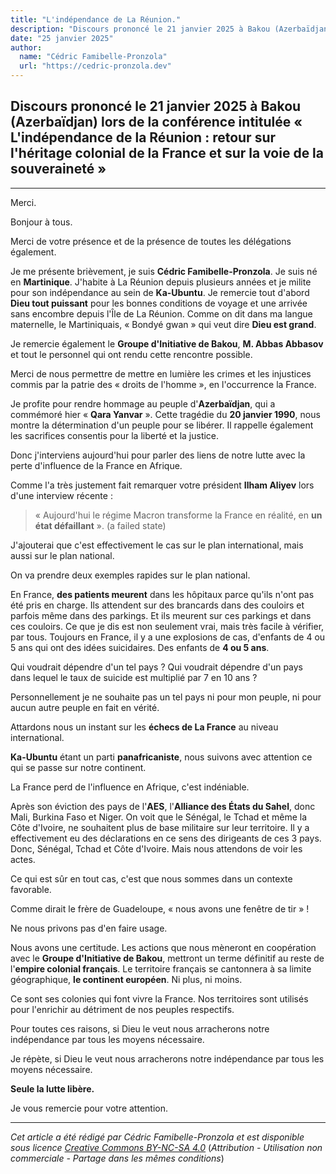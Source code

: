 ```yaml
---
title: "L'indépendance de La Réunion."
description: "Discours prononcé le 21 janvier 2025 à Bakou (Azerbaïdjan) lors de la conférence intitulée « L'indépendance de la Réunion : retour sur l'héritage colonial de la France et sur la voie de la souveraineté »"
date: "25 janvier 2025"
author:
  name: "Cédric Famibelle-Pronzola"
  url: "https://cedric-pronzola.dev"
---
```


## Discours prononcé le 21 janvier 2025 à Bakou (Azerbaïdjan) lors de la conférence intitulée **« L'indépendance de la Réunion : retour sur l'héritage colonial de la France et sur la voie de la souveraineté »**

---

Merci.

Bonjour à tous.

Merci de votre présence et de la présence de toutes les délégations également.

Je me présente brièvement, je suis **Cédric Famibelle-Pronzola**. Je suis né en **Martinique**. J'habite à La Réunion depuis plusieurs années et je milite pour son indépendance au sein de **Ka-Ubuntu**. Je remercie tout d'abord **Dieu tout puissant** pour les bonnes conditions de voyage et une arrivée sans encombre depuis l'Île de La Réunion. Comme on dit dans ma langue maternelle, le Martiniquais, « Bondyé gwan » qui veut dire **Dieu est grand**.

Je remercie également le **Groupe d'Initiative de Bakou**, **M. Abbas Abbasov** et tout le personnel qui ont rendu cette rencontre possible.

Merci de nous permettre de mettre en lumière les crimes et les injustices commis par la patrie des « droits de l'homme », en l'occurrence la France.

Je profite pour rendre hommage au peuple d'**Azerbaïdjan**, qui a commémoré hier « **Qara Yanvar** ». Cette tragédie du **20 janvier 1990**, nous montre la détermination d'un peuple pour se libérer. Il rappelle également les sacrifices consentis pour la liberté et la justice.

Donc j'interviens aujourd'hui pour parler des liens de notre lutte avec la perte d'influence de la France en Afrique.

Comme l'a très justement fait remarquer votre président **Ilham Aliyev** lors d'une interview récente :

> « Aujourd'hui le régime Macron transforme la France en réalité, en **un état défaillant** ». (a failed state)

J'ajouterai que c'est effectivement le cas sur le plan international, mais aussi sur le plan national.

On va prendre deux exemples rapides sur le plan national.

En France, **des patients meurent** dans les hôpitaux parce qu'ils n'ont pas été pris en charge. Ils attendent sur des brancards dans des couloirs et parfois même dans des parkings. Et ils meurent sur ces parkings et dans ces couloirs. Ce que je dis est non seulement vrai, mais très facile à vérifier, par tous. Toujours en France, il y a une explosions de cas, d'enfants de 4 ou 5 ans qui ont des idées suicidaires. Des enfants de **4 ou 5 ans**.

Qui voudrait dépendre d'un tel pays ? Qui voudrait dépendre d'un pays dans lequel le taux de suicide est multiplié par 7 en 10 ans ?

Personnellement je ne souhaite pas un tel pays ni pour mon peuple, ni pour aucun autre peuple en fait en vérité.

Attardons nous un instant sur les **échecs de La France** au niveau international.

**Ka-Ubuntu** étant un parti **panafricaniste**, nous suivons avec attention ce qui se passe sur notre continent.

La France perd de l'influence en Afrique, c'est indéniable.

Après son éviction des pays de l'**AES**, l'**Alliance des États du Sahel**, donc Mali, Burkina Faso et Niger. On voit que le Sénégal, le Tchad et même la Côte d'Ivoire, ne souhaitent plus de base militaire sur leur territoire. Il y a effectivement eu des déclarations en ce sens des dirigeants de ces 3 pays. Donc, Sénégal, Tchad et Côte d'Ivoire. Mais nous attendons de voir les actes.

Ce qui est sûr en tout cas, c'est que nous sommes dans un contexte favorable.

Comme dirait le frère de Guadeloupe, « nous avons une fenêtre de tir » !

Ne nous privons pas d'en faire usage.

Nous avons une certitude. Les actions que nous mèneront en coopération avec le **Groupe d'Initiative de Bakou**, mettront un terme définitif au reste de l'**empire colonial français**. Le territoire français se cantonnera à sa limite géographique, **le continent européen**. Ni plus, ni moins.

Ce sont ses colonies qui font vivre la France. Nos territoires sont utilisés pour l'enrichir au détriment de nos peuples respectifs.

Pour toutes ces raisons, si Dieu le veut nous arracherons notre indépendance par tous les moyens nécessaire.

Je répète, si Dieu le veut nous arracherons notre indépendance par tous les moyens nécessaire.

**Seule la lutte libère.**

Je vous remercie pour votre attention.

---

*Cet article a été rédigé par Cédric Famibelle-Pronzola et est disponible sous licence [Creative Commons BY-NC-SA 4.0](https://creativecommons.org/licenses/by-nc-sa/4.0/)* (_Attribution - Utilisation non commerciale - Partage dans les mêmes conditions_)
